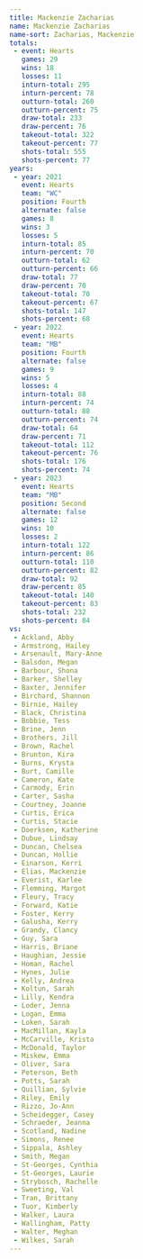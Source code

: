 ```yaml
---
title: Mackenzie Zacharias
name: Mackenzie Zacharias
name-sort: Zacharias, Mackenzie
totals:
 - event: Hearts
   games: 29
   wins: 18
   losses: 11
   inturn-total: 295
   inturn-percent: 78
   outturn-total: 260
   outturn-percent: 75
   draw-total: 233
   draw-percent: 76
   takeout-total: 322
   takeout-percent: 77
   shots-total: 555
   shots-percent: 77
years:
 - year: 2021
   event: Hearts
   team: "WC"
   position: Fourth
   alternate: false
   games: 8
   wins: 3
   losses: 5
   inturn-total: 85
   inturn-percent: 70
   outturn-total: 62
   outturn-percent: 66
   draw-total: 77
   draw-percent: 70
   takeout-total: 70
   takeout-percent: 67
   shots-total: 147
   shots-percent: 68
 - year: 2022
   event: Hearts
   team: "MB"
   position: Fourth
   alternate: false
   games: 9
   wins: 5
   losses: 4
   inturn-total: 88
   inturn-percent: 74
   outturn-total: 88
   outturn-percent: 74
   draw-total: 64
   draw-percent: 71
   takeout-total: 112
   takeout-percent: 76
   shots-total: 176
   shots-percent: 74
 - year: 2023
   event: Hearts
   team: "MB"
   position: Second
   alternate: false
   games: 12
   wins: 10
   losses: 2
   inturn-total: 122
   inturn-percent: 86
   outturn-total: 110
   outturn-percent: 82
   draw-total: 92
   draw-percent: 85
   takeout-total: 140
   takeout-percent: 83
   shots-total: 232
   shots-percent: 84
vs:
 - Ackland, Abby
 - Armstrong, Hailey
 - Arsenault, Mary-Anne
 - Balsdon, Megan
 - Barbour, Shona
 - Barker, Shelley
 - Baxter, Jennifer
 - Birchard, Shannon
 - Birnie, Hailey
 - Black, Christina
 - Bobbie, Tess
 - Brine, Jenn
 - Brothers, Jill
 - Brown, Rachel
 - Brunton, Kira
 - Burns, Krysta
 - Burt, Camille
 - Cameron, Kate
 - Carmody, Erin
 - Carter, Sasha
 - Courtney, Joanne
 - Curtis, Erica
 - Curtis, Stacie
 - Doerksen, Katherine
 - Dubue, Lindsay
 - Duncan, Chelsea
 - Duncan, Hollie
 - Einarson, Kerri
 - Elias, Mackenzie
 - Everist, Karlee
 - Flemming, Margot
 - Fleury, Tracy
 - Forward, Katie
 - Foster, Kerry
 - Galusha, Kerry
 - Grandy, Clancy
 - Guy, Sara
 - Harris, Briane
 - Haughian, Jessie
 - Homan, Rachel
 - Hynes, Julie
 - Kelly, Andrea
 - Koltun, Sarah
 - Lilly, Kendra
 - Loder, Jenna
 - Logan, Emma
 - Loken, Sarah
 - MacMillan, Kayla
 - McCarville, Krista
 - McDonald, Taylor
 - Miskew, Emma
 - Oliver, Sara
 - Peterson, Beth
 - Potts, Sarah
 - Quillian, Sylvie
 - Riley, Emily
 - Rizzo, Jo-Ann
 - Scheidegger, Casey
 - Schraeder, Jeanna
 - Scotland, Nadine
 - Simons, Renee
 - Sippala, Ashley
 - Smith, Megan
 - St-Georges, Cynthia
 - St-Georges, Laurie
 - Strybosch, Rachelle
 - Sweeting, Val
 - Tran, Brittany
 - Tuor, Kimberly
 - Walker, Laura
 - Wallingham, Patty
 - Walter, Meghan
 - Wilkes, Sarah
---
```

